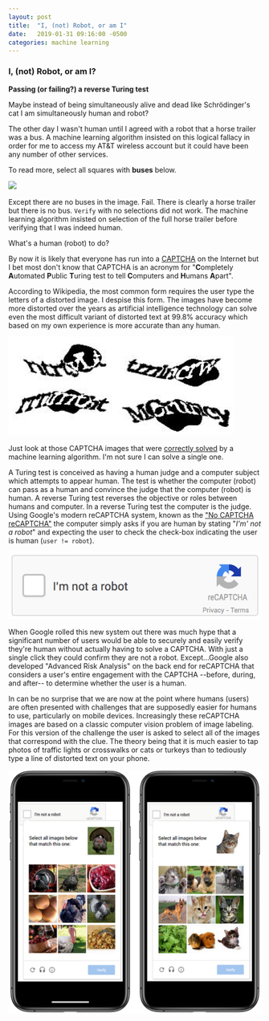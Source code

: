 ```yaml
---
layout: post
title:  "I, (not) Robot, or am I"
date:   2019-01-31 09:16:00 -0500
categories: machine learning
---
```


### I, (not) Robot, or am I?

**Passing (or failing?) a reverse Turing test**

Maybe instead of being simultaneously alive and dead like Schrödinger's cat I am simultaneously human and robot? 

The other day I wasn't human until I agreed with a robot that a horse trailer was a bus. A machine learning algorithm insisted on this logical fallacy in order for me to access my AT&T wireless account but it could have been any number of other services.

To read more, select all squares with **buses** below.

![](/img/not-bus-captcha-iphone.jpg)

Except there are no buses in the image. Fail. There is clearly a horse trailer but there is no bus. `Verify` with no selections did not work. The machine learning algorithm insisted on selection of the full horse trailer before verifying that I was indeed human.

What's a human (robot) to do?

By now it is likely that everyone has run into a [CAPTCHA](https://en.wikipedia.org/wiki/CAPTCHA) on the Internet but I bet most don't know that CAPTCHA is an acronym for "**C**ompletely **A**utomated **P**ublic **T**uring test to tell **C**omputers and **H**umans **A**part".

According to Wikipedia, the most common form requires the user type the letters of a distorted image. I despise this form. The images have become more distorted over the years as artificial intelligence technology can solve even the most difficult variant of distorted text at 99.8% accuracy which based on my own experience is more accurate than any human.

![](/img/word-captcha.png "CAPTCHA images correctly solved by algorithm")

Just look at those CAPTCHA images that were [correctly solved](https://security.googleblog.com/2014/04/street-view-and-recaptcha-technology.html) by a machine learning algorithm. I'm not sure I can solve a single one.

A Turing test is conceived as having a human judge and a computer subject which attempts to appear human. The test is whether the computer (robot) can pass as a human and convince the judge that the computer (robot) is human. A reverse Turing test reverses the objective or roles between humans and computer. In a reverse Turing test the computer is the judge. Using Google's modern reCAPTCHA system, known as the ["No CAPTCHA reCAPTCHA"](https://security.googleblog.com/2014/12/are-you-robot-introducing-no-captcha.html) the computer simply asks if you are human by stating "_I'm' not a robot_" and expecting the user to check the check-box indicating the user is human (`user != robot`).

![](/img/Recaptcha_anchor@2x.gif "I'm not a robot, reCAPTCHA")

When Google rolled this new system out there was much hype that a significant number of users would be able to securely and easily verify they're human without actually having to solve a CAPTCHA. With just a single click they could confirm they are not a robot. Except...Google also developed "Advanced Risk Analysis" on the back end for reCAPTCHA that considers a user's entire engagement with the CAPTCHA --before, during, and after-- to determine whether the user is a human.

In can be no surprise that we are now at the point where humans (users) are often presented with challenges that are supposedly easier for humans to use, particularly on mobile devices. Increasingly these reCAPTCHA images are based on a classic computer vision problem of image labeling. For this version of the challenge the user is asked to select all of the images that correspond with the clue. The theory being that it is much easier to tap photos of traffic lights or crosswalks or cats or turkeys than to tediously type a line of distorted text on your phone.

![](/img/cat-turkey-captcha.png)